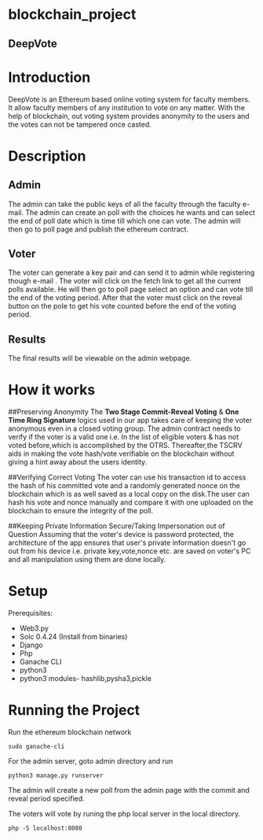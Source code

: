 # blockchain_project
## DeepVote


# Introduction
DeepVote is an Ethereum based online voting system for faculty members. It allow faculty members of any institution to vote on any matter. With the help of blockchain, out voting system provides anonymity to the users and the votes can not be tampered once casted.

# Description

## Admin
The admin can take the public keys of all the faculty through the faculty e-mail. The admin can create an poll with the choices he wants and can select the end of poll date which is time till which one can vote. The admin will then go to poll page and publish the ethereum contract.
## Voter
The voter can generate a key pair and can send it to admin while registering though e-mail . The voter will click on the fetch link to get all the current polls available. He will then go to poll page select an option and can vote till the end of the voting period. After that the voter must click on the reveal button on the pole to get his vote counted before the end of the voting period.
## Results
The final results will be viewable on the admin webpage.

# How it works

##Preserving Anonymity
The **Two Stage Commit-Reveal Voting** & **One Time Ring Signature**  logics used in our app takes care of keeping the voter anonymous even in a closed voting group. The admin contract needs to verify if the voter is a valid one i.e. In the list of eligible voters & has not voted before,which is accomplished by the OTRS. Thereafter,the TSCRV aids in making the vote hash/vote verifiable on the blockchain without giving a hint away about the users identity.

##Verifying Correct Voting
The voter can use his transaction id to access the hash of his committed vote and a randomly generated nonce on the blockchain which is as well saved as a local copy on the disk.The user can hash his vote and nonce manually and compare it with one uploaded on the blockchain to ensure the integrity of the poll.

##Keeping Private Information Secure/Taking Impersonation out of Question
Assuming that the voter's device is password protected, the architecture of the app ensures that user's private information doesn't go out from his device i.e. private key,vote,nonce etc. are saved on voter's PC and all manipulation using them are done locally.


# Setup
Prerequisites:
  * Web3.py
  * Solc 0.4.24 (Install from binaries)
  * Django
  * Php
  * Ganache CLI
  * python3 
  * python3 modules- hashlib,pysha3,pickle

# Running the Project
Run the ethereum blockchain network
```
sudo ganache-cli
```
For the admin server, goto admin directory and run
```
python3 manage.py runserver
```
The admin will create a new poll from the admin page with the commit and reveal period specified.

The voters will vote by runing the php local server in the local directory.
```
php -S localhost:8080
```
